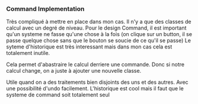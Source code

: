 ### Command Implementation

Très compliqué à mettre en place dans mon cas. Il n'y a que des classes de calcul avec un degré de niveau.
Pour le design Command, il est important qu'un systeme ne fasse qu'une chose à la fois (on clique sur un button, il se
passe quelque chose sans que le bouton se soucie de ce qu'il se passe)
Le syteme d'historique est très interessant mais dans mon cas cela est totalement inutile.

Cela permet d'abastraire le calcul derriere une commande. Donc si notre calcul change, on a juste à ajouter une nouvelle
classe.

Utile quand on a des traitements bien disjoints des uns et des autres. Avec une possibilité d'undo facilement.
L'historique est cool mais il faut que le systeme de command soit totalement seul
